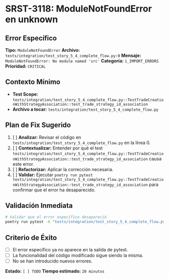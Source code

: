 # SRST-3118: ModuleNotFoundError en unknown

## Error Específico
**Tipo:** `ModuleNotFoundError`
**Archivo:** `tests/integration/test_story_5_4_complete_flow.py:0`
**Mensaje:** `ModuleNotFoundError: No module named 'src'`
**Categoría:** `1_IMPORT_ERRORS`
**Prioridad:** `CRITICAL`

## Contexto Mínimo
- **Test Scope:** `tests/integration/test_story_5_4_complete_flow.py::TestTradeCreationWithStrategyAssociation::test_trade_strategy_id_association`
- **Archivo a tocar:** `tests/integration/test_story_5_4_complete_flow.py`

## Plan de Fix Sugerido
1. [ ] **Analizar:** Revisar el código en `tests/integration/test_story_5_4_complete_flow.py` en la línea 0.
2. [ ] **Contextualizar:** Entender por qué el test `tests/integration/test_story_5_4_complete_flow.py::TestTradeCreationWithStrategyAssociation::test_trade_strategy_id_association` causa este error.
3. [ ] **Refactorizar:** Aplicar la corrección necesaria.
4. [ ] **Validar:** Ejecutar `poetry run pytest tests/integration/test_story_5_4_complete_flow.py::TestTradeCreationWithStrategyAssociation::test_trade_strategy_id_association` para confirmar que el error ha desaparecido.

## Validación Inmediata
```bash
# Validar que el error específico desapareció
poetry run pytest -k "tests/integration/test_story_5_4_complete_flow.py::TestTradeCreationWithStrategyAssociation::test_trade_strategy_id_association" -v
```

## Criterio de Éxito
- [ ] El error específico ya no aparece en la salida de pytest.
- [ ] La funcionalidad del código modificado sigue siendo la misma.
- [ ] No se han introducido nuevos errores.

**Estado:** `[ ] TODO`
**Tiempo estimado:** `20 minutos`

